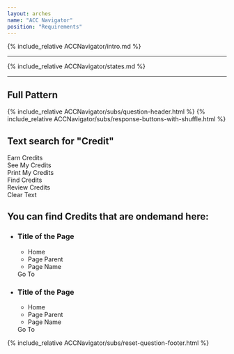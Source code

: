 ```yaml
--- 
layout: arches 
name: "ACC Navigator" 
position: "Requirements" 
--- 
```

{% include_relative ACCNavigator/intro.md %}
<hr>
{% include_relative ACCNavigator/states.md %}
<hr>
<h2>Full Pattern</h2>
<section data-label="acc-navigator" class="m-y_6 font_n1 font_0:md font_1:lg">
    <div data-label="container" class="br_2 br_black-2 br_round br_solid flex flex_column isolate_isolation items_center m-x_5 relative">
    {% include_relative ACCNavigator/subs/question-header.html %}
    {%  include_relative ACCNavigator/subs/response-buttons-with-shuffle.html %}
        <main data-label="type-ahead-answers" class="p-x_6:lg  p-x_5:md p-x_4 p-y_6:md p-y_5 w_100 grid grid-col_4:lg grid-col_2:md grid-col_1 gap-x_5:lg gap-x_4:md gap-y_4">
            <h2 class="c_black-8 col-start_1 col-end_4:lg col-end_2:md col-end_1 self_center text_left font_accent">Text search for "Credit"</h2>
            <a class="ease_out h:undecorated transition_1 f:outline_none text_center br_none inline-block w_auto font_medium font_ui  c_accent-n2 h:c_black h:bg_accent-3 bg_accent-4 br_black-1 cursor_pointer br_1 br_solid br_radius flex_30" data-label="select-word-first">
                <div class="flex block justify_center flex_column p-y_3 p-x_3 p-x_5:lg lh_0 p-y_4:md">
                    <div class="flex_auto self_center justify_center flex">
                        <span>Earn Credits</span>
                        <i class="p-l_3 p-l_4:lg display_none:empty"></i>
                    </div>
                </div>
            </a>
            <a class="ease_out h:undecorated transition_1 f:outline_none text_center br_none inline-block w_auto font_medium font_ui  c_accent-n2 h:c_black h:bg_accent-3 bg_accent-4 br_black-1 cursor_pointer br_1 br_solid br_radius flex_30" data-label="select-word-first">
                <div class="flex block justify_center flex_column p-y_3 p-x_3 p-x_5:lg lh_0 p-y_4:md">
                    <div class="flex_auto self_center justify_center flex">
                        <span>See My Credits</span>
                        <i class="p-l_3 p-l_4:lg display_none:empty"></i>
                    </div>
                </div>
            </a>
            <a class="ease_out h:undecorated transition_1 f:outline_none text_center br_none inline-block w_auto font_medium font_ui  c_accent-n2 h:c_black h:bg_accent-3 bg_accent-4 br_black-1 cursor_pointer br_1 br_solid br_radius flex_30" data-label="select-word-first">
                <div class="flex block justify_center flex_column p-y_3 p-x_3 p-x_5:lg lh_0 p-y_4:md">
                    <div class="flex_auto self_center justify_center flex">
                        <span>Print My Credits</span>
                        <i class="p-l_3 p-l_4:lg display_none:empty"></i>
                    </div>
                </div>
            </a>
            <a class="ease_out h:undecorated transition_1 f:outline_none text_center br_none inline-block w_auto font_medium font_ui  c_accent-n2 h:c_black h:bg_accent-3 bg_accent-4 br_black-1 cursor_pointer br_1 br_solid br_radius flex_30" data-label="select-word-first">
                <div class="flex block justify_center flex_column p-y_3 p-x_3 p-x_5:lg lh_0 p-y_4:md">
                    <div class="flex_auto self_center justify_center flex">
                        <span>Find Credits</span>
                        <i class="p-l_3 p-l_4:lg display_none:empty"></i>
                    </div>
                </div>
            </a>
            <a class="ease_out h:undecorated transition_1 f:outline_none text_center br_none inline-block w_auto font_medium font_ui  c_accent-n2 h:c_black h:bg_accent-3 bg_accent-4 br_black-1 cursor_pointer br_1 br_solid br_radius flex_30" data-label="select-word-first">
                <div class="flex block justify_center flex_column p-y_3 p-x_3 p-x_5:lg lh_0 p-y_4:md">
                    <div class="flex_auto self_center justify_center flex">
                        <span>Review Credits</span>
                        <i class="p-l_3 p-l_4:lg display_none:empty"></i>
                    </div>
                </div>
            </a>
            <a class="bg_secondary-5 br_1 br_black-1 br_none br_radius br_solid c_black-8 col-start_last cursor_pointer ease_out f:outline_none font_medium font_ui h:bg_secondary-3 h:c_black h:undecorated inline-block row-start_1:md row-start_2 col-start_2:md col-start_4:lg text_center transition_1 w_auto" data-label="word-shuffle">
                <div class="flex block justify_center flex_column p-y_3 p-x_3 p-x_5:lg lh_0 p-y_4:md">
                    <div class="flex_auto self_center justify_center flex">
                        <span>Clear Text</span>
                        <i class="far fa-times p-l_3 p-l_4:lg display_none:empty">
                            <icon></icon>
                        </i>
                    </div>
                </div>
            </a>
        </main>
        <main data-label="result-links" class="p-x_4 p-x_5:md p-x_6:lg p-y_5 p-y_6:md w_100">
            <h2 class="c_black-8 col-start_1 col-end_4:lg col-end_2:md col-end_1 self_center text_center font_accent">You can find <span class="c_accent-n1 font_bold uppercase">Credits</span> that are <span class="c_primary-n1 font_bold uppercase">ondemand</span>  here:</h2>
            <ul class="ul_none br-t_1 br_solid br_primary-n1">
                <li class="p-x_3 p-y_3 p-y_4:md br-b_1 br_solid br_primary-n1 flex flex_row relative">
                    <div class="flex_auto">
                     <h3 class="font_display font_medium"><a class="expanded-click-area">Title of the Page</a></h3>
                     <div data-label="breadcrumbs">
                         <ul class="flex flex_row font_ui justify_start lh_0 ul_none flex_wrap gap-x_3 lh_1">
                             <li class="flex_none">
                                 <i class="c_primary-n3 fa-home-alt fas m-r_2 self_baseline vertical-align_middle"></i>
                                 <span class="vertical-align_middle">Home</span>
                             </li>
                             <li class="flex_none">
                                 <i class="c_primary-n3 fa-caret-right  fas m-r_2 self_baseline vertical-align_middle"></i>
                                 <span class="vertical-align_middle">Page Parent</span>
                             </li>
                             <li class="flex_none">
                                 <i class="c_primary-n3 fa-caret-right  fas m-r_2 self_baseline vertical-align_middle"></i>
                                 <span class="vertical-align_middle">Page Name</span>
                             </li>
                         </ul>
                     </div>
                    </div>
                    <div class="flex_none grid justify_center items_center"> 
                        <i class="c_primary-n1 fa-arrow-alt-circle-right fas font-size_up-2 p-x_3 p-x_4:md"></i>
                        <span class="block:touch c_primary-n1 display_none font-size_down-2 font_bold lh_0 m-t_n3 text_center">Go To</span>
                     </div>               
                 </li>
                 <li class="p-x_3 p-y_3 p-y_4:md br-b_1 br_solid br_primary-n1 flex flex_row relative">
                    <div class="flex_auto">
                     <h3 class="font_display font_medium"><a class="expanded-click-area">Title of the Page</a></h3>
                     <div data-label="breadcrumbs">
                         <ul class="flex flex_row font_ui justify_start lh_0 ul_none flex_wrap gap-x_3 lh_1">
                             <li class="flex_none">
                                 <i class="c_primary-n3 fa-home-alt fas m-r_2 self_baseline vertical-align_middle"></i>
                                 <span class="vertical-align_middle">Home</span>
                             </li>
                             <li class="flex_none">
                                 <i class="c_primary-n3 fa-caret-right  fas m-r_2 self_baseline vertical-align_middle"></i>
                                 <span class="vertical-align_middle">Page Parent</span>
                             </li>
                             <li class="flex_none">
                                 <i class="c_primary-n3 fa-caret-right  fas m-r_2 self_baseline vertical-align_middle"></i>
                                 <span class="vertical-align_middle">Page Name</span>
                             </li>
                         </ul>
                     </div>
                    </div>
                    <div class="flex_none grid justify_center items_center"> 
                        <i class="c_primary-n1 fa-arrow-alt-circle-right fas font-size_up-2 p-x_3 p-x_4:md"></i>
                        <span class="block:touch c_primary-n1 display_none font-size_down-2 font_bold lh_0 m-t_n3 text_center">Go To</span>
                     </div>               
                 </li>
            </ul>
        </main>
{% include_relative ACCNavigator/subs/reset-question-footer.html %}
    </div>
</section>
<style lang="css">
    .f\:none:focus {
        box-shadow: none !important;
        outline-color: none !important;
        outline: 0;
    }

</style>